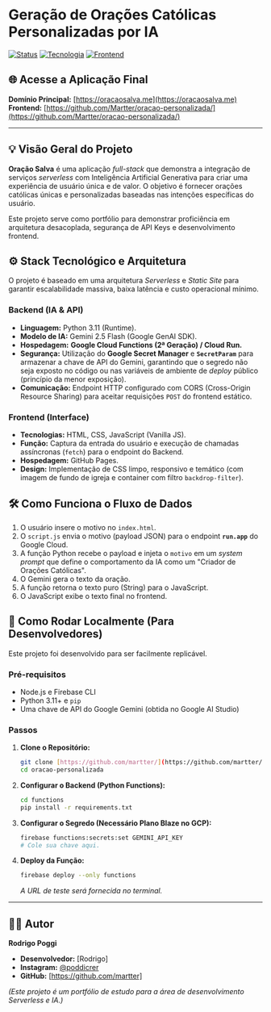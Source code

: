 # Geração de Orações Católicas Personalizadas por IA

[![Status](https://img.shields.io/badge/Status-Online%20%7C%20Serverless-28A745)](https://oracaosalva.me)
[![Tecnologia](https://img.shields.io/badge/Tecnologia-Python%20%7C%20Gemini%20API-38761D)]()
[![Frontend](https://img.shields.io/badge/Frontend-GitHub%20Pages-1E90FF)]()

## 🌐 Acesse a Aplicação Final
**Domínio Principal:** [https://oracaosalva.me](https://oracaosalva.me)
**Frontend:** [https://github.com/Martter/oracao-personalizada/](https://github.com/Martter/oracao-personalizada/)

---

## 💡 Visão Geral do Projeto

**Oração Salva** é uma aplicação *full-stack* que demonstra a integração de serviços *serverless* com Inteligência Artificial Generativa para criar uma experiência de usuário única e de valor. O objetivo é fornecer orações católicas únicas e personalizadas baseadas nas intenções específicas do usuário.

Este projeto serve como portfólio para demonstrar proficiência em arquitetura desacoplada, segurança de API Keys e desenvolvimento frontend.

## ⚙️ Stack Tecnológico e Arquitetura

O projeto é baseado em uma arquitetura *Serverless* e *Static Site* para garantir escalabilidade massiva, baixa latência e custo operacional mínimo.

### Backend (IA & API)

* **Linguagem:** Python 3.11 (Runtime).
* **Modelo de IA:** Gemini 2.5 Flash (Google GenAI SDK).
* **Hospedagem:** **Google Cloud Functions (2ª Geração) / Cloud Run.**
* **Segurança:** Utilização do **Google Secret Manager** e **`SecretParam`** para armazenar a chave de API do Gemini, garantindo que o segredo não seja exposto no código ou nas variáveis de ambiente de *deploy* público (princípio da menor exposição).
* **Comunicação:** Endpoint HTTP configurado com CORS (Cross-Origin Resource Sharing) para aceitar requisições `POST` do frontend estático.

### Frontend (Interface)

* **Tecnologias:** HTML, CSS, JavaScript (Vanilla JS).
* **Função:** Captura da entrada do usuário e execução de chamadas assíncronas (`fetch`) para o endpoint do Backend.
* **Hospedagem:** GitHub Pages.
* **Design:** Implementação de CSS limpo, responsivo e temático (com imagem de fundo de igreja e container com filtro `backdrop-filter`).

## 🛠️ Como Funciona o Fluxo de Dados

1.  O usuário insere o motivo no `index.html`.
2.  O `script.js` envia o motivo (payload JSON) para o endpoint **`run.app`** do Google Cloud.
3.  A função Python recebe o payload e injeta o `motivo` em um *system prompt* que define o comportamento da IA como um "Criador de Orações Católicas".
4.  O Gemini gera o texto da oração.
5.  A função retorna o texto puro (String) para o JavaScript.
6.  O JavaScript exibe o texto final no frontend.

## 🚀 Como Rodar Localmente (Para Desenvolvedores)

Este projeto foi desenvolvido para ser facilmente replicável.

### Pré-requisitos

* Node.js e Firebase CLI
* Python 3.11+ e `pip`
* Uma chave de API do Google Gemini (obtida no Google AI Studio)

### Passos

1.  **Clone o Repositório:**
    ```bash
    git clone [https://github.com/martter/](https://github.com/martter/oracao-personalizada)
    cd oracao-personalizada
    ```
2.  **Configurar o Backend (Python Functions):**
    ```bash
    cd functions
    pip install -r requirements.txt
    ```
3.  **Configurar o Segredo (Necessário Plano Blaze no GCP):**
    ```bash
    firebase functions:secrets:set GEMINI_API_KEY
    # Cole sua chave aqui.
    ```
4.  **Deploy da Função:**
    ```bash
    firebase deploy --only functions
    ```
    *A URL de teste será fornecida no terminal.*

---

## 👨‍💻 Autor

**Rodrigo Poggi**

* **Desenvolvedor:** [Rodrigo]
* **Instagram:** [@poddicrer](https://www.instagram.com/poddicrer)
* **GitHub:** [https://github.com/martter]

*(Este projeto é um portfólio de estudo para a área de desenvolvimento Serverless e IA.)*
